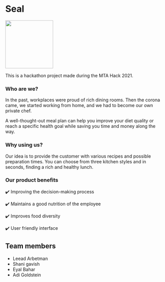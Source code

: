# Seal 
<img src="https://user-images.githubusercontent.com/72739568/126998705-4a52ea3a-0b40-400a-b04c-dcedfda20899.png" width="150" height="150">

This is a hackathon project made during the MTA Hack 2021.

### **Who are we?**
In the past, workplaces were proud of rich dining rooms. Then the corona came, we started working from home, and we had to become our own private chef.

A well-thought-out meal plan can help you improve your diet quality or reach a specific health goal while saving you time and money along the way.

### Why using us?
Our idea is to provide the customer with various recipes and possible preparation times. You can choose from three kitchen styles and in seconds, finding a rich and healthy lunch.

### Our product benefits
:heavy_check_mark: Improving the decision-making process

:heavy_check_mark: Maintains a good nutrition of the employee

:heavy_check_mark: Improves food diversity

:heavy_check_mark: User friendly interface
## Team members

- Leead Arbetman
- Shani gavish
- Eyal Bahar
- Adi Goldstein
